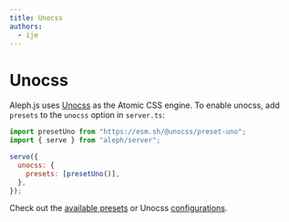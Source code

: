 ```yaml
---
title: Unocss
authors:
  - ije
---
```


# Unocss

Aleph.js uses [Unocss](https://github.com/unocss/unocss/) as the Atomic CSS
engine. To enable unocss, add `presets` to the `unocss` option in `server.ts`:

```js
import presetUno from "https://esm.sh/@unocss/preset-uno";
import { serve } from "aleph/server";

serve({
  unocss: {
    presets: [presetUno()],
  },
});
```

Check out the [available presets](https://github.com/unocss/unocss/#presets) or
Unocss [configurations](https://github.com/unocss/unocss/#configurations).
